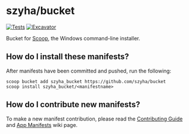 # szyha/bucket

[![Tests](https://github.com/szyha/bucket/actions/workflows/ci.yml/badge.svg)](https://github.com/szyha/bucket/actions/workflows/ci.yml) [![Excavator](https://github.com/szyha/bucket/actions/workflows/excavator.yml/badge.svg)](https://github.com/szyha/bucket/actions/workflows/excavator.yml)

Bucket for [Scoop](https://scoop.sh), the Windows command-line installer.

## How do I install these manifests?

After manifests have been committed and pushed, run the following:

```pwsh
scoop bucket add szyha_bucket https://github.com/szyha/bucket
scoop install szyha_bucket/<manifestname>
```

## How do I contribute new manifests?

To make a new manifest contribution, please read the [Contributing
Guide](https://github.com/ScoopInstaller/.github/blob/main/.github/CONTRIBUTING.md)
and [App Manifests](https://github.com/ScoopInstaller/Scoop/wiki/App-Manifests)
wiki page.
